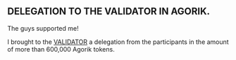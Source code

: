 ## DELEGATION TO THE VALIDATOR IN AGORIK.
The guys supported me! 

I brought to the [VALIDATOR](https://agoric.explorers.guru/validator/agoricvaloper1cjs0sgxz709mvfyzje7tzsflyhcvrpxv04m2dl) a delegation from the participants in the amount of more than 600,000 Agorik tokens.
  
